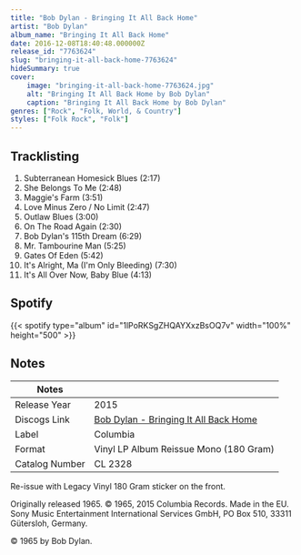 ```yaml
---
title: "Bob Dylan - Bringing It All Back Home"
artist: "Bob Dylan"
album_name: "Bringing It All Back Home"
date: 2016-12-08T18:40:48.000000Z
release_id: "7763624"
slug: "bringing-it-all-back-home-7763624"
hideSummary: true
cover:
    image: "bringing-it-all-back-home-7763624.jpg"
    alt: "Bringing It All Back Home by Bob Dylan"
    caption: "Bringing It All Back Home by Bob Dylan"
genres: ["Rock", "Folk, World, & Country"]
styles: ["Folk Rock", "Folk"]
---
```


## Tracklisting
1. Subterranean Homesick Blues (2:17)
2. She Belongs To Me (2:48)
3. Maggie's Farm (3:51)
4. Love Minus Zero / No Limit (2:47)
5. Outlaw Blues (3:00)
6. On The Road Again (2:30)
7. Bob Dylan's 115th Dream (6:29)
8. Mr. Tambourine Man (5:25)
9. Gates Of Eden (5:42)
10. It's Alright, Ma (I'm Only Bleeding) (7:30)
11. It's All Over Now, Baby Blue (4:13)


## Spotify
{{< spotify type="album" id="1lPoRKSgZHQAYXxzBsOQ7v" width="100%" height="500" >}}



## Notes
| Notes          |             |
| ---------------| ----------- |
| Release Year   | 2015 |
| Discogs Link   | [Bob Dylan - Bringing It All Back Home](https://www.discogs.com/release/7763624-Bob-Dylan-Bringing-It-All-Back-Home) |
| Label          | Columbia |
| Format         | Vinyl LP Album Reissue Mono (180 Gram) |
| Catalog Number | CL 2328 |

Re-issue with Legacy Vinyl 180 Gram sticker on the front.

Originally released 1965. © 1965, 2015 Columbia Records. Made in the EU. Sony Music Entertainment International Services GmbH, PO Box 510, 33311 Gütersloh, Germany.

© 1965 by Bob Dylan.
